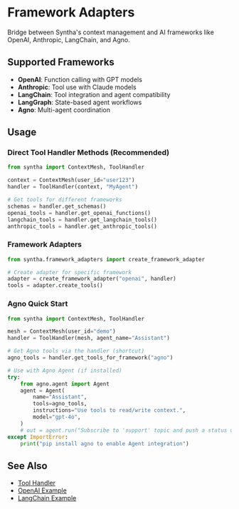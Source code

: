 # Framework Adapters

Bridge between Syntha's context management and AI frameworks like OpenAI, Anthropic, LangChain, and Agno.

## Supported Frameworks

- **OpenAI**: Function calling with GPT models
- **Anthropic**: Tool use with Claude models  
- **LangChain**: Tool integration and agent compatibility
- **LangGraph**: State-based agent workflows
- **Agno**: Multi-agent coordination

## Usage

### Direct Tool Handler Methods (Recommended)

```python
from syntha import ContextMesh, ToolHandler

context = ContextMesh(user_id="user123")
handler = ToolHandler(context, "MyAgent")

# Get tools for different frameworks
schemas = handler.get_schemas()
openai_tools = handler.get_openai_functions()
langchain_tools = handler.get_langchain_tools()
anthropic_tools = handler.get_anthropic_tools()
```

### Framework Adapters

```python
from syntha.framework_adapters import create_framework_adapter

# Create adapter for specific framework
adapter = create_framework_adapter("openai", handler)
tools = adapter.create_tools()
```

### Agno Quick Start

```python
from syntha import ContextMesh, ToolHandler

mesh = ContextMesh(user_id="demo")
handler = ToolHandler(mesh, agent_name="Assistant")

# Get Agno tools via the handler (shortcut)
agno_tools = handler.get_tools_for_framework("agno")

# Use with Agno Agent (if installed)
try:
    from agno.agent import Agent
    agent = Agent(
        name="Assistant",
        tools=agno_tools,
        instructions="Use tools to read/write context.",
        model="gpt-4o",
    )
    # out = agent.run("Subscribe to 'support' topic and push a status update")
except ImportError:
    print("pip install agno to enable Agent integration")
```

## See Also

- [Tool Handler](tools.md)
- [OpenAI Example](../../examples/adapters/openai.md)
- [LangChain Example](../../examples/adapters/langchain.md)
